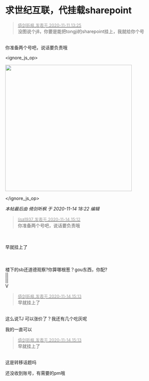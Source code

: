 # 求世纪互联，代挂载sharepoint


<div class="quote"><blockquote><font size="2"><a href="https://www.hostloc.com/forum.php?mod=redirect&amp;goto=findpost&amp;pid=9436498&amp;ptid=765271" target="_blank"><font color="#999999">倚剑听枫 发表于 2020-11-11 13:25</font></a></font><br />
没图说个j8，你要是能把tongji的sharepoint挂上，我就给你个号</blockquote></div><br />
你准备两个号吧，说话要负责哦<br />

<ignore_js_op>

<img id="aimg_141252" aid="141252" src="static/image/common/none.gif" zoomfile="forum.php?mod=attachment&aid=MTQxMjUyfDUyNWE4MDljfDE2MDk1NDc1MzF8NDczNDR8NzY1Mjcx&noupdate=yes&nothumb=yes" file="forum.php?mod=attachment&aid=MTQxMjUyfDUyNWE4MDljfDE2MDk1NDc1MzF8NDczNDR8NzY1Mjcx&noupdate=yes" class="zoom" onclick="zoom(this, this.src, 0, 0, 0)" width="399" id="aimg_141252" inpost="1" onmouseover="showMenu({'ctrlid':this.id,'pos':'12'})" />

<div class="tip tip_4 aimg_tip" id="aimg_141252_menu" style="position: absolute; display: none" disautofocus="true">
<div class="xs0">
<p><strong>Desktop Screenshot 2020.11.14 - 14.41.21.93.png</strong> <em class="xg1">(37.32 KB, 下载次数: 0)</em></p>
<p>
<a href="forum.php?mod=attachment&amp;aid=MTQxMjUyfDUyNWE4MDljfDE2MDk1NDc1MzF8NDczNDR8NzY1Mjcx&amp;nothumb=yes" target="_blank">下载附件</a>

</p>

<p class="xg1 y">2020-11-14 15:12 上传</p>

</div>
<div class="tip_horn"></div>
</div>

</ignore_js_op>


<i class="pstatus"> 本帖最后由 倚剑听枫 于 2020-11-14 18:22 编辑 </i><br />
<div class="quote"><blockquote><font size="2"><a href="https://www.hostloc.com/forum.php?mod=redirect&amp;goto=findpost&amp;pid=9453338&amp;ptid=765271" target="_blank"><font color="#999999">lisa1937 发表于 2020-11-14 15:12</font></a></font><br />
你准备两个号吧，说话要负责哦</blockquote></div><br />
<br />
早就挂上了<img src="static/image/smiley/yct/008.gif" smilieid="39" border="0" alt="" /><br />
<br />
<br />
<br />
楼下的sb还道德观察?你算哪根葱？gou东西，你配?<br />
||<br />
||<br />
V

<div class="quote"><blockquote><font size="2"><a href="https://www.hostloc.com/forum.php?mod=redirect&amp;goto=findpost&amp;pid=9453343&amp;ptid=765271" target="_blank"><font color="#999999">倚剑听枫 发表于 2020-11-14 15:13</font></a></font><br />
早就挂上了</blockquote></div><br />
这么说TJ 可以涨价了？我还有几个吃灰呢

我的一直可以

<div class="quote"><blockquote><font size="2"><a href="https://www.hostloc.com/forum.php?mod=redirect&amp;goto=findpost&amp;pid=9453343&amp;ptid=765271" target="_blank"><font color="#999999">倚剑听枫 发表于 2020-11-14 15:13</font></a></font><br />
早就挂上了</blockquote></div><br />
这是转移话题吗

还没收到账号，有需要的pm哦
